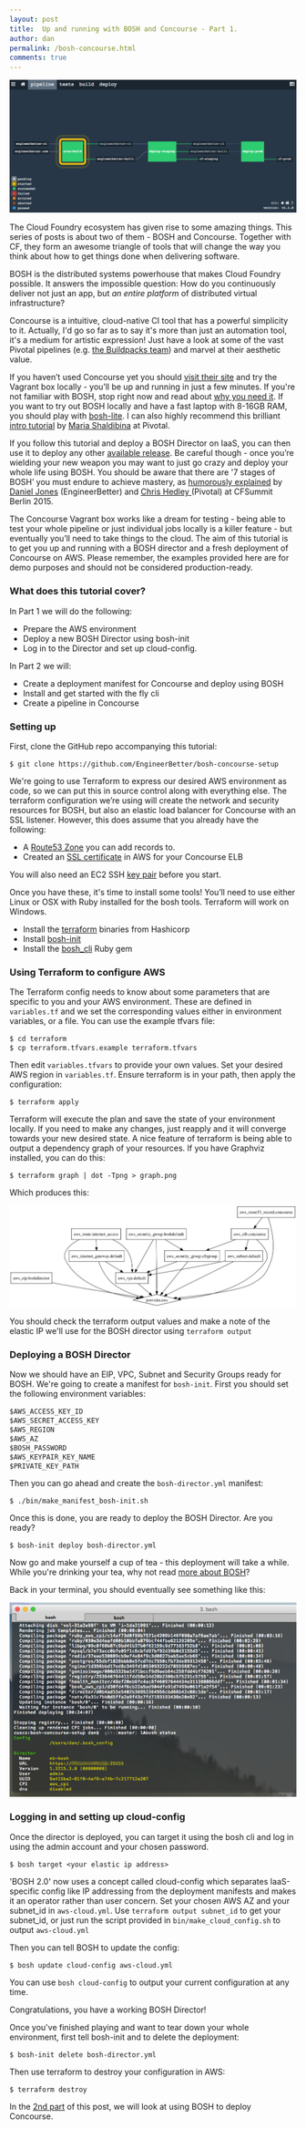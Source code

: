 ```yaml
---
layout: post
title:  Up and running with BOSH and Concourse - Part 1.
author: dan
permalink: /bosh-concourse.html
comments: true
---
```

<img src="/update/images/blog/concourse-example.png" class="image fit">

The Cloud Foundry ecosystem has given rise to some amazing things. This series of posts is about two of them - BOSH and Concourse. Together with CF, they form an awesome triangle of tools that will change the way you think about how to get things done when delivering software.

BOSH is the distributed systems powerhouse that makes Cloud Foundry possible. It answers the impossible question: How do you continuously deliver not just an app, but *an entire platform* of distributed virtual infrastructure?

Concourse is a intuitive, cloud-native CI tool that has a powerful simplicity to it. Actually, I'd go so far as to say it's more than just an automation tool, it's a medium for artistic expression! Just have a look at some of the vast Pivotal pipelines (e.g. [the Buildpacks team](https://buildpacks.ci.cf-app.com/)) and marvel at their aesthetic value.

<!--more-->

If you haven’t used Concourse yet you should [visit their site](http://concourse.ci/) and try the Vagrant box locally - you’ll be up and running in just  a few minutes. If you're not familiar with BOSH, stop right now and read about [why you need it](https://bosh.io/docs/about.html). If you want to try out BOSH locally and have a fast laptop with 8-16GB RAM, you should play with [bosh-lite](https://github.com/cloudfoundry/bosh-lite). I can also highly recommend this brilliant [intro tutorial](http://mariash.github.io/learn-bosh/) by [Maria Shaldibina](https://twitter.com/marynixie) at Pivotal.

If you follow this tutorial and deploy a BOSH Director on IaaS, you can then use it to deploy any other [available release](https://bosh.io/releases).  Be careful though - once you’re wielding your new weapon you may want to just go crazy and deploy your whole life using BOSH. You should be aware that there are '7 stages of BOSH’ you must endure to achieve mastery, as [humorously explained](/update/2015/10/31/cf-summit-berlin.html) by [Daniel Jones](http://www.twitter.com/DanielJonesEB) (EngineerBetter) and [Chris Hedley ](http://www.twitter.com/CGHSystems) (Pivotal) at CFSummit Berlin 2015.

The Concourse Vagrant box works like a dream for testing - being able to test your whole pipeline or just individual jobs locally is a killer feature - but eventually you’ll need to take things to the cloud. The aim of this tutorial is to get you up and running with a BOSH director and a fresh deployment of Concourse on AWS. Please remember, the examples provided here are for demo purposes and should not be considered production-ready.

### What does this tutorial cover?

In Part 1 we will do the following:

- Prepare the AWS environment
- Deploy a new BOSH Director using bosh-init
- Log in to the Director and set up cloud-config.

In Part 2 we will:

- Create a deployment manifest for Concourse and deploy using BOSH
- Install and get started with the fly cli
- Create a pipeline in Concourse

### Setting up

First, clone the GitHub repo accompanying this tutorial:

```shell_session
$ git clone https://github.com/EngineerBetter/bosh-concourse-setup
```

We're going to use Terraform to express our desired AWS environment as code, so we can put this in source control along with everything else. The terraform configuration we’re using will create the network and security resources for BOSH, but also an elastic load balancer for Concourse with an SSL listener. However, this does assume that you already have the following:

- A [Route53 Zone](http://docs.aws.amazon.com/Route53/latest/DeveloperGuide/CreatingHostedZone.html) you can add records to.
- Created an [SSL certificate](http://docs.aws.amazon.com/ElasticLoadBalancing/latest/DeveloperGuide/ssl-server-cert.html) in AWS for your Concourse ELB

You will also need an EC2 SSH [key pair](http://docs.aws.amazon.com/AWSEC2/latest/UserGuide/ec2-key-pairs.html) before you start.

Once you have these, it's time to install some tools! You’ll need to use either Linux or OSX with Ruby installed for the bosh tools. Terraform will work on Windows.

- Install the [terraform](https://www.terraform.io/intro/getting-started/install.html) binaries from Hashicorp
- Install [bosh-init](https://bosh.io/docs/install-bosh-init.html)
- Install the [bosh_cli](https://bosh.io/docs/bosh-cli.html) Ruby gem

### Using Terraform to configure AWS

The Terraform config needs to know about some parameters that are specific to you and your AWS environment. These are defined in `variables.tf` and we set the corresponding values either in environment variables, or a file. You can use the example tfvars file:

```shell_session
$ cd terraform
$ cp terraform.tfvars.example terraform.tfvars
```

Then edit `variables.tfvars` to provide your own values. Set your desired AWS region in `variables.tf`. Ensure terraform is in your path, then apply the configuration:

```shell_session
$ terraform apply
```

Terraform will execute the plan and save the state of your environment locally. If you need to make any changes, just reapply and it will converge towards your new desired state. A nice feature of terraform is being able to output a dependency graph of your resources. If you have Graphviz installed, you can do this:

```shell_session
$ terraform graph | dot -Tpng > graph.png
```

Which produces this:

<img src="/update/images/blog/terraform-graph.png" class="image fit">

You should check the terraform output values and make a note of the elastic IP we'll use for the BOSH director using `terraform output`

###  Deploying a BOSH Director

Now we should have an EIP, VPC, Subnet and Security Groups ready for BOSH.
We're going to create a manifest for `bosh-init`. First you should set the following environment variables:

```shell_session
$AWS_ACCESS_KEY_ID
$AWS_SECRET_ACCESS_KEY
$AWS_REGION
$AWS_AZ
$BOSH_PASSWORD
$AWS_KEYPAIR_KEY_NAME
$PRIVATE_KEY_PATH
```


Then you can go ahead and create the `bosh-director.yml` manifest:

```shell_session
$ ./bin/make_manifest_bosh-init.sh
```


Once this is done, you are ready to deploy the BOSH Director. Are you ready?

```shell_session
$ bosh-init deploy bosh-director.yml
```

Now go and make yourself a cup of tea - this deployment will take a while.
While you're drinking your tea, why not read [more about BOSH](https://bosh.io/docs)?

Back in your terminal, you should eventually see something like this:

<img src="/update/images/blog/bosh-init-deploy.png" class="image fit">

### Logging in and setting up cloud-config

Once the director is deployed, you can target it using the bosh cli and log in using the admin account and your chosen password.

```shell_session
$ bosh target <your elastic ip address>
```

'BOSH 2.0' now uses a concept called cloud-config which separates IaaS-specific config like IP addressing from the deployment manifests and makes it an operator rather than user concern. Set your chosen AWS AZ and your subnet_id in `aws-cloud.yml`. Use `terraform output subnet_id` to get your subnet_id, or just run the script provided in `bin/make_cloud_config.sh` to output `aws-cloud.yml`

Then you can tell BOSH to update the config:

```shell_session
$ bosh update cloud-config aws-cloud.yml
```

You can use `bosh cloud-config` to output your current configuration at any time.

Congratulations, you have a working BOSH Director!

Once you've finished playing and want to tear down your whole environment, first tell bosh-init and to delete the deployment:

```shell_session
$ bosh-init delete bosh-director.yml
```

Then use terraform to destroy your configuration in AWS:

```shell_session
$ terraform destroy
```

In the [2nd part](/bosh-concourse2.html) of this post, we will look at using BOSH to deploy Concourse.
